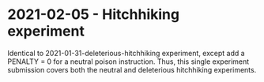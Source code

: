 # 2021-02-05 - Hitchhiking experiment

Identical to 2021-01-31-deleterious-hitchhiking experiment, except add a PENALTY = 0 for a neutral poison instruction.
Thus, this single experiment submission covers both the neutral and deleterious hitchhiking experiments.